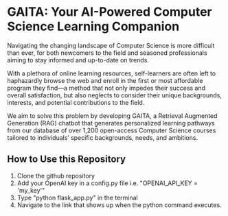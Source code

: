 # GAITA: Your AI-Powered Computer Science Learning Companion

Navigating the changing landscape of Computer Science is more difficult than ever, for both newcomers to the field and seasoned professionals aiming to stay informed and up-to-date on trends. 

With a plethora of online learning resources, self-learners are often left to haphazardly browse the web and enroll in the first or most affordable program they find—a method that not only impedes their success and overall satisfaction, but also neglects to consider their unique backgrounds, interests, and potential contributions to the field. 

We aim to solve this problem by developing GAITA, a Retrieval Augmented Generation (RAG) chatbot that generates personalized learning pathways from our database of over 1,200 open-access Computer Science courses tailored to individuals’ specific backgrounds, needs, and ambitions. 

## How to Use this Repository

1. Clone the github repository
2. Add your OpenAI key in a config.py file
i.e. "OPENAI_API_KEY = 'my_key'"
3. Type "python flask_app.py" in the terminal
4. Navigate to the link that shows up when the python command executes.
